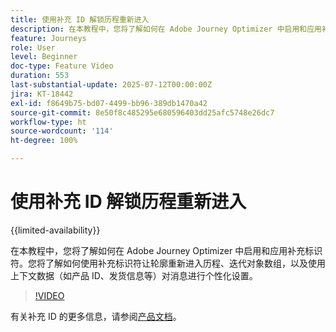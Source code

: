 ```yaml
---
title: 使用补充 ID 解锁历程重新进入
description: 在本教程中，您将了解如何在 Adobe Journey Optimizer 中启用和应用补充标识符。您将了解如何使用补充标识符让轮廓重新进入历程、迭代对象数组，以及使用上下文数据（如产品 ID、发货信息等）对消息进行个性化设置。
feature: Journeys
role: User
level: Beginner
doc-type: Feature Video
duration: 553
last-substantial-update: 2025-07-12T00:00:00Z
jira: KT-18442
exl-id: f8649b75-bd07-4499-bb96-389db1470a42
source-git-commit: 8e50f8c485295e680596403dd25afc5748e26dc7
workflow-type: ht
source-wordcount: '114'
ht-degree: 100%

---
```


# 使用补充 ID 解锁历程重新进入

{{limited-availability}}

在本教程中，您将了解如何在 Adobe Journey Optimizer 中启用和应用补充标识符。您将了解如何使用补充标识符让轮廓重新进入历程、迭代对象数组，以及使用上下文数据（如产品 ID、发货信息等）对消息进行个性化设置。

>[!VIDEO](https://video.tv.adobe.com/v/3464802/?learn=on&enablevpops&captions=chi_hans)

有关补充 ID 的更多信息，请参阅[产品文档](https://experienceleague.adobe.com/zh-hans/docs/journey-optimizer/using/orchestrate-journeys/manage-journey/supplemental-identifier)。
